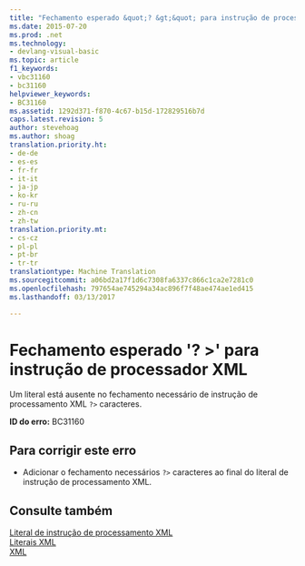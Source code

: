 ```yaml
---
title: "Fechamento esperado &quot;? &gt;&quot; para instrução de processador XML | Documentos do Microsoft"
ms.date: 2015-07-20
ms.prod: .net
ms.technology:
- devlang-visual-basic
ms.topic: article
f1_keywords:
- vbc31160
- bc31160
helpviewer_keywords:
- BC31160
ms.assetid: 1292d371-f870-4c67-b15d-172829516b7d
caps.latest.revision: 5
author: stevehoag
ms.author: shoag
translation.priority.ht:
- de-de
- es-es
- fr-fr
- it-it
- ja-jp
- ko-kr
- ru-ru
- zh-cn
- zh-tw
translation.priority.mt:
- cs-cz
- pl-pl
- pt-br
- tr-tr
translationtype: Machine Translation
ms.sourcegitcommit: a06bd2a17f1d6c7308fa6337c866c1ca2e7281c0
ms.openlocfilehash: 797654ae745294a34ac896f7f48ae474ae1ed415
ms.lasthandoff: 03/13/2017

---
```

# <a name="expected-closing-39gt39-for-xml-processor-instruction"></a>Fechamento esperado '? &gt;' para instrução de processador XML
Um literal está ausente no fechamento necessário de instrução de processamento XML `?>` caracteres.  
  
 **ID do erro:** BC31160  
  
## <a name="to-correct-this-error"></a>Para corrigir este erro  
  
-   Adicionar o fechamento necessários `?>` caracteres ao final do literal de instrução de processamento XML.  
  
## <a name="see-also"></a>Consulte também  
 [Literal de instrução de processamento XML](../../visual-basic/language-reference/xml-literals/xml-processing-instruction-literal.md)   
 [Literais XML](../../visual-basic/language-reference/xml-literals/index.md)   
 [XML](../../visual-basic/programming-guide/language-features/xml/index.md)
